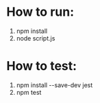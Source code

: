 # How to run:

1. npm install 
2. node script.js

# How to test:

1. npm install --save-dev jest
2. npm test